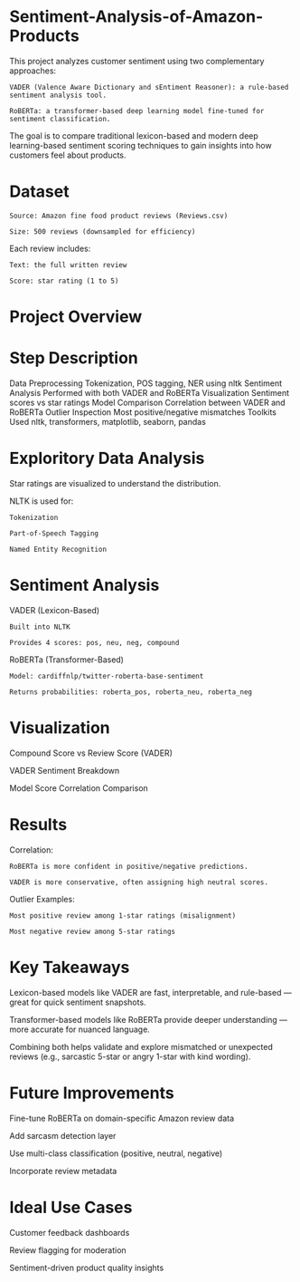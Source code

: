 # Sentiment-Analysis-of-Amazon-Products

This project analyzes customer sentiment using two complementary approaches:

    VADER (Valence Aware Dictionary and sEntiment Reasoner): a rule-based sentiment analysis tool.

    RoBERTa: a transformer-based deep learning model fine-tuned for sentiment classification.

The goal is to compare traditional lexicon-based and modern deep learning-based sentiment scoring techniques to gain insights into how customers feel about products.

# Dataset 

    Source: Amazon fine food product reviews (Reviews.csv)

    Size: 500 reviews (downsampled for efficiency)

Each review includes:

    Text: the full written review

    Score: star rating (1 to 5)

# Project Overview 

# Step	                              Description
Data Preprocessing	          Tokenization, POS tagging, NER using nltk
Sentiment Analysis	          Performed with both VADER and RoBERTa
Visualization	                Sentiment scores vs star ratings
Model Comparison	            Correlation between VADER and RoBERTa
Outlier Inspection	          Most positive/negative mismatches
Toolkits                      Used	nltk, transformers, matplotlib, seaborn, pandas

# Exploritory Data Analysis 

Star ratings are visualized to understand the distribution.

NLTK is used for:

    Tokenization

    Part-of-Speech Tagging

    Named Entity Recognition

# Sentiment Analysis

VADER (Lexicon-Based)

    Built into NLTK

    Provides 4 scores: pos, neu, neg, compound

RoBERTa (Transformer-Based)

    Model: cardiffnlp/twitter-roberta-base-sentiment

    Returns probabilities: roberta_pos, roberta_neu, roberta_neg

# Visualization 

Compound Score vs Review Score (VADER)

VADER Sentiment Breakdown

Model Score Correlation Comparison

# Results 

Correlation:

    RoBERTa is more confident in positive/negative predictions.

    VADER is more conservative, often assigning high neutral scores.

Outlier Examples:

    Most positive review among 1-star ratings (misalignment)

    Most negative review among 5-star ratings

# Key Takeaways

Lexicon-based models like VADER are fast, interpretable, and rule-based — great for quick sentiment snapshots.

Transformer-based models like RoBERTa provide deeper understanding — more accurate for nuanced language.

Combining both helps validate and explore mismatched or unexpected reviews (e.g., sarcastic 5-star or angry 1-star with kind wording).

# Future Improvements 

Fine-tune RoBERTa on domain-specific Amazon review data

Add sarcasm detection layer

Use multi-class classification (positive, neutral, negative)

Incorporate review metadata 

# Ideal Use Cases 

Customer feedback dashboards

Review flagging for moderation

Sentiment-driven product quality insights

